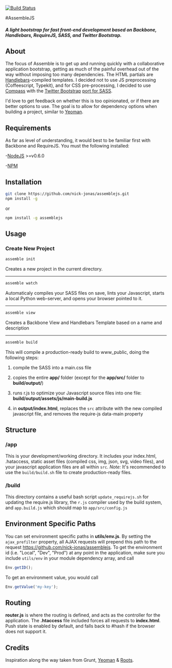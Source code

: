 [![Build Status](https://travis-ci.org/nick-jonas/assemblejs.png?branch=master)](https://travis-ci.org/nick-jonas/assemblejs)

#AssembleJS

##### A light bootstrap for fast front-end development based on Backbone, Handlebars, RequireJS, SASS, and Twitter Bootstrap.

## About

The focus of Assemble is to get up and running quickly with a collaborative application bootstrap, getting as much of the painful overhead out of the way without imposing too many dependencies.  The HTML partials are [Handlebars](http://handlebarsjs.com/)-compiled templates. I decided not to use JS preprocessing (Coffeescript, Typekit), and for CSS pre-processing, I decided to use [Compass](http://compass-style.org/) with the [Twitter Bootstrap](http://twitter.github.com/bootstrap/) [port for SASS](https://github.com/jlong/sass-twitter-bootstrap).

I'd love to get feedback on whether this is too opinionated, or if there are better options to use.  The goal is to allow for dependency options when building a project, similar to [Yeoman](http://yeoman.io/).

## Requirements

As far as level of understanding, it would best to be familiar first with Backbone and RequireJS.  You must the following installed:

-[NodeJS](http://nodejs.org/) >=v0.6.0

-[NPM](https://npmjs.org/)


## Installation

```bash
git clone https://github.com/nick-jonas/assemblejs.git
npm install -g
```

or


```bash
npm install -g assemblejs
```

## Usage

### Create New Project

```bash
assemble init
```

Creates a new project in the current directory.

---


```bash
assemble watch
```

Automaticaly compiles your SASS files on save, lints your Javascript, starts a local Python web-server, and opens your browser pointed to it.

---


```bash
assemble view
```

Creates a Backbone View and Handlebars Template based on a name and description

---


```bash
assemble build
```

This will compile a production-ready build to www_public, doing the following steps:

1. compile the SASS into a main.css file

2. copies the entire **app/** folder (except for the **app/src/** folder to **build/output/**)

3. runs r.js to optimize your Javascript source files into one file: **build/output/assets/js/main-build.js**

4. in **output/index.html**, replaces the `src` attribute with the new compiled javascript file, and removes the require-js data-main property


## Structure

### /app

This is your development/working directory.  It includes your index.html, .hataccess, static asset files (compiled css, img, json, svg, video files), and your javascript application files are all within `src`.  *Note:* It's recommended to use the `build/build.sh` file to create production-ready files.

### /build

This directory contains a useful bash script `update_requirejs.sh` for updating the require.js library, the `r.js` compiler used by the build system, and `app.build.js` which should map to `app/src/config.js`

## Environment Specific Paths

You can set environment specific paths in **utils/env.js**.  By setting the `ajax_prefilter` property, all AJAX requests will prepend this path to the request https://github.com/nick-jonas/assemblejs.  To get the environment id (i.e. "Local", "Dev", "Prod") at any point in the application, make sure you include `utils/env` in your module dependency array, and call

```javascript
Env.getID();
```

To get an environment value, you would call

```javascript
Env.getValue('my-key');
````

## Routing

**router.js** is where the routing is defined, and acts as the controller for the application.  The **.htaccess** file included forces all requests to **index.html**.  Push state is enabled by default, and falls back to #hash if the browser does not support it.

## Credits

Inspiration along the way taken from Grunt, [Yeoman](http://yeoman.io/) & [Roots](Roots.cx).
